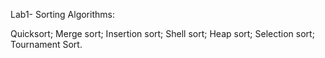 Lab1- Sorting Algorithms:

Quicksort;
Merge sort;
Insertion sort;
Shell sort;
Heap sort;
Selection sort;
Tournament Sort.
